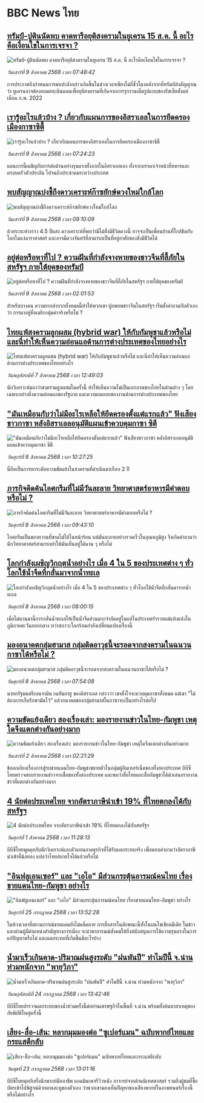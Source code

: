 # BBC News ไทย## [ทรัมป์-ปูตินนัดพบ คาดหารือยุติสงครามในยูเครน 15 ส.ค. นี้ อะไรคือเงื่อนไขในการเจรจา ? ](https://www.bbc.com/thai/articles/cvgv457w4q3o?at_medium=RSS&at_campaign=rss?at_campaign=githubrss)![ทรัมป์-ปูตินนัดพบ คาดหารือยุติสงครามในยูเครน 15 ส.ค. นี้ อะไรคือเงื่อนไขในการเจรจา ? ](https://ichef.bbci.co.uk/ace/ws/240/cpsprodpb/89f3/live/5b328460-746d-11f0-ad5a-6daee3ba97a6.jpg)_วันเสาร์ที่ 9 สิงหาคม 2568 เวลา 07:48:42_การประกาศถึงกำหนดการพบปะดังกล่าวเกิดขึ้นในช่วงเวลาเพียงไม่กี่ชั่วโมงหลังจากที่ทรัมป์ส่งสัญญาณว่า ยูเครนอาจต้องยอมสละดินแดนเพื่อยุติสงครามที่เกิดจากการรุกรานเต็มรูปแบบของรัสเซียตั้งแต่เดือน ก.พ. 2022## [เรารู้อะไรแล้วบ้าง ? เกี่ยวกับแผนการของอิสราเอลในการยึดครองเมืองกาซาซิตี้](https://www.bbc.com/thai/articles/c206rd803zgo?at_medium=RSS&at_campaign=rss?at_campaign=githubrss)![เรารู้อะไรแล้วบ้าง ? เกี่ยวกับแผนการของอิสราเอลในการยึดครองเมืองกาซาซิตี้](https://ichef.bbci.co.uk/ace/ws/240/cpsprodpb/238c/live/43cce6c0-7446-11f0-a20f-3b86f375586a.jpg)_วันเสาร์ที่ 9 สิงหาคม 2568 เวลา 07:24:23_แผนการนี้เผชิญกับการต่อต้านอย่างรุนแรงทั้งภายในอิสราเอลเอง ทั้งจากบรรดาเจ้าหน้าที่ทหารและครอบครัวตัวประกัน ไปจนถึงประชาคมระหว่างประเทศ## [พบสัญญาณบ่งชี้ถึงดาวเคราะห์ก๊าซยักษ์ดวงใหม่ใกล้โลก](https://www.bbc.com/thai/articles/ckgl62l6z73o?at_medium=RSS&at_campaign=rss?at_campaign=githubrss)![พบสัญญาณบ่งชี้ถึงดาวเคราะห์ก๊าซยักษ์ดวงใหม่ใกล้โลก](https://ichef.bbci.co.uk/ace/ws/240/cpsprodpb/ac71/live/8273fad0-7450-11f0-8071-1788c7e8ae0e.jpg)_วันเสาร์ที่ 9 สิงหาคม 2568 เวลา 09:10:09_ด้วยระยะห่างราว 4.5 ปีแสง ดาวเคราะห์ที่พบว่ามีไม่สิ่งมีชีวิตดวงนี้ อาจจะเป็นเพื่อนบ้านที่ใกล้ชิดกับโลกในแง่ดาราศาสตร์ และอาจมีดวงจันทร์ที่สามารถเป็นที่อยู่อาศัยของสิ่งมีชีวิตได้## [อยู่ต่อหรือหาที่ไป ? ความฝันที่กำลังจางหายของชาวจีนที่ลี้ภัยในสหรัฐฯ ภายใต้ยุคของทรัมป์](https://www.bbc.com/thai/articles/c1kz4pm20vdo?at_medium=RSS&at_campaign=rss?at_campaign=githubrss)![อยู่ต่อหรือหาที่ไป ? ความฝันที่กำลังจางหายของชาวจีนที่ลี้ภัยในสหรัฐฯ ภายใต้ยุคของทรัมป์](https://ichef.bbci.co.uk/ace/ws/240/cpsprodpb/b02e/live/7312fa30-7119-11f0-89ea-4d6f9851f623.jpg)_วันเสาร์ที่ 9 สิงหาคม 2568 เวลา 02:01:53_สำหรับบางคน ความยากลำบากทั้งหมดนี้ทำให้พวกเขา ผู้อพยพชาวจีนในสหรัฐฯ เริ่มตั้งคำถามกับตัวเองว่า การมาอยู่ที่อเมริกาคุ้มค่าจริงหรือไม่ ?## [ไทยแพ้สงครามลูกผสม (hybrid war) ให้กับกัมพูชาแล้วหรือไม่ และนี่ทำให้เห็นความอ่อนแอด้านการต่างประเทศของไทยอย่างไร](https://www.bbc.com/thai/articles/cgr95grdz1eo?at_medium=RSS&at_campaign=rss?at_campaign=githubrss)![ไทยแพ้สงครามลูกผสม (hybrid war) ให้กับกัมพูชาแล้วหรือไม่ และนี่ทำให้เห็นความอ่อนแอด้านการต่างประเทศของไทยอย่างไร](https://ichef.bbci.co.uk/ace/ws/240/cpsprodpb/007e/live/eb5fcec0-7383-11f0-8071-1788c7e8ae0e.jpg)_วันพฤหัสบดีที่ 7 สิงหาคม 2568 เวลา 12:49:03_นักวิเคราะห์มองว่าสงครามลูกผสมในครั้งนี้ ทำให้เห็นความไม่เป็นเอกภาพของไทยในด้านต่าง ๆ โดยเฉพาะอย่างยิ่งความอ่อนแอของรัฐบาล และความถดถอยของงานด้านการต่างประเทศของไทย## ["มันเหมือนกับว่าไม่มีอะไรเหลือให้ยึดครองตั้งแต่แรกแล้ว" ฟังเสียงชาวกาซา หลังอิสราเอลอนุมัติแผนเข้าควบคุมกาซา ซิตี](https://www.bbc.com/thai/articles/cev24mxp8zyo?at_medium=RSS&at_campaign=rss?at_campaign=githubrss)!["มันเหมือนกับว่าไม่มีอะไรเหลือให้ยึดครองตั้งแต่แรกแล้ว" ฟังเสียงชาวกาซา หลังอิสราเอลอนุมัติแผนเข้าควบคุมกาซา ซิตี](https://ichef.bbci.co.uk/ace/ws/240/cpsprodpb/e28d/live/4d04be10-741f-11f0-a6a2-dd8fdce09f63.jpg)_วันศุกร์ที่ 8 สิงหาคม 2568 เวลา 10:27:25_นี่ถือเป็นการยกระดับความขัดแย้งในสงครามที่ดำเนินมาเกือบ 2 ปี## [ภารกิจคิดค้นไอศกรีมที่ไม่มีวันละลาย วิทยาศาสตร์อาหารมีคำตอบหรือไม่ ?](https://www.bbc.com/thai/articles/c62nveez37po?at_medium=RSS&at_campaign=rss?at_campaign=githubrss)![ภารกิจคิดค้นไอศกรีมที่ไม่มีวันละลาย วิทยาศาสตร์อาหารมีคำตอบหรือไม่ ?](https://ichef.bbci.co.uk/ace/ws/240/cpsprodpb/0608/live/c17c5370-7433-11f0-a20f-3b86f375586a.jpg)_วันศุกร์ที่ 8 สิงหาคม 2568 เวลา 09:43:10_ไอศกรีมเป็นของหวานที่ขาดไม่ได้ในหน้าร้อน แต่มันละลายอย่างรวดเร็วในอุณหภูมิสูง จึงเกิดคำถามว่านักวิทยาศาสตร์สามารถทำให้มันเย็นอยู่ได้นาน ๆ หรือไม่## [โลกกำลังเผชิญวิกฤตน้ำอย่างไร เมื่อ 4 ใน 5 ของประเทศต่าง ๆ ทั่วโลกใช้น้ำจืดที่กลั่นมาจากน้ำทะเล](https://www.bbc.com/thai/articles/clyrzjdwl18o?at_medium=RSS&at_campaign=rss?at_campaign=githubrss)![โลกกำลังเผชิญวิกฤตน้ำอย่างไร เมื่อ 4 ใน 5 ของประเทศต่าง ๆ ทั่วโลกใช้น้ำจืดที่กลั่นมาจากน้ำทะเล](https://ichef.bbci.co.uk/ace/ws/240/cpsprodpb/6880/live/116dc940-739e-11f0-a975-cb151ca452f4.jpg)_วันศุกร์ที่ 8 สิงหาคม 2568 เวลา 08:00:15_เมื่อไม่นานมานี้การกลั่นน้ำทะเลให้เป็นน้ำจืดส่วนมากจำกัดอยู่ในแต่ในประเทศร่ำรวยแต่แห้งแล้งในภูมิภาคตะวันออกกลาง ทว่าสภาวะโลกร้อนกำลังเปลี่ยนแปลงเรื่องนี้## [มองอนาคตกลุ่มฮามาส กลุ่มติดอาวุธนี้จะรอดจากสงครามในฉนวนกาซาได้หรือไม่ ?](https://www.bbc.com/thai/articles/c5yp8zl4lxmo?at_medium=RSS&at_campaign=rss?at_campaign=githubrss)![มองอนาคตกลุ่มฮามาส กลุ่มติดอาวุธนี้จะรอดจากสงครามในฉนวนกาซาได้หรือไม่ ?](https://ichef.bbci.co.uk/ace/ws/240/cpsprodpb/c086/live/b9c67460-73ae-11f0-8071-1788c7e8ae0e.jpg)_วันศุกร์ที่ 8 สิงหาคม 2568 เวลา 07:54:08_นายกรัฐมนตรีเบนจามิน เนทันยาฮู ของอิสราเอล กล่าวว่า เขาตั้งใจจะควบคุมกาซาทั้งหมด แต่เขา "ไม่ต้องการเก็บรักษามันไว้" แล้วอนาคตของกลุ่มฮามาสในกาซาจะเป็นอย่างไรต่อไป## [ความขัดแย้งเดียว สองเรื่องเล่า: มองรายงานข่าวในไทย-กัมพูชา เหตุใดจึงแตกต่างกันอย่างมาก](https://www.bbc.com/thai/articles/ckgj9nj8q2yo?at_medium=RSS&at_campaign=rss?at_campaign=githubrss)![ความขัดแย้งเดียว สองเรื่องเล่า: มองรายงานข่าวในไทย-กัมพูชา เหตุใดจึงแตกต่างกันอย่างมาก](https://ichef.bbci.co.uk/ace/ws/240/cpsprodpb/c720/live/35ac2d10-6f48-11f0-af20-030418be2ca5.jpg)_วันเสาร์ที่ 2 สิงหาคม 2568 เวลา 02:21:29_ข้อถกเถียงเรื่องการสู้รบชายแดนไทย-กัมพูชาขยายตัวในกลุ่มผู้อินเทอร์เน็ตของทั้งสองประเทศ บีบีซีไทยตรวจสอบรายงานข่าวจากสื่อของทั้งสองประเทศ และพบว่าสื่อไทยและสื่อกัมพูชาได้นำเสนอรายงานข่าวที่แตกต่างกันอย่างมาก## [4 นัยต่อประเทศไทย จากอัตราภาษีนำเข้า 19% ที่ไทยตกลงได้กับสหรัฐฯ](https://www.bbc.com/thai/articles/c93982k10k5o?at_medium=RSS&at_campaign=rss?at_campaign=githubrss)![4 นัยต่อประเทศไทย จากอัตราภาษีนำเข้า 19% ที่ไทยตกลงได้กับสหรัฐฯ](https://ichef.bbci.co.uk/ace/ws/240/cpsprodpb/c593/live/72a04090-6ebb-11f0-af20-030418be2ca5.jpg)_วันศุกร์ที่ 1 สิงหาคม 2568 เวลา 11:28:13_บีบีซีไทยพูดคุยกับนักวิเคราะห์และตัวแทนภาคธุรกิจที่ได้รับผลกระทบจริง เพื่อตอบคำถามว่าอัตราภาษีนำเข้าที่น้อยลง แปลว่าไทยสบายใจได้แล้วหรือไม่## ["อินฟลูเอนเซอร์" และ "เอไอ" มีส่วนกระตุ้นอารมณ์คนไทย เรื่องชายแดนไทย-กัมพูชา อย่างไร](https://www.bbc.com/thai/articles/cj0m0d7gm88o?at_medium=RSS&at_campaign=rss?at_campaign=githubrss)!["อินฟลูเอนเซอร์" และ "เอไอ" มีส่วนกระตุ้นอารมณ์คนไทย เรื่องชายแดนไทย-กัมพูชา อย่างไร](https://ichef.bbci.co.uk/ace/ws/240/cpsprodpb/f22e/live/76f14110-695e-11f0-89ea-4d6f9851f623.jpg)_วันศุกร์ที่ 25 กรกฎาคม 2568 เวลา 13:52:28_ในห้วงเวลาที่สถานการณ์ชายแดนยังไม่คลี่คลาย การสื่อสารในลักษณะนี้ทั้งในบนโซเชียลมีเดีย ในข่าว และผ่านผู้มีตำแหน่งสำคัญทางการเมือง จะนำพาอารมณ์สังคมให้ยิ่งสนับสนุนการใช้ความรุนแรงในการแก้ปัญหาหรือไม่ และผลกระทบที่เกิดขึ้นมีอะไรบ้าง## [น้ำมาเร็วเกินคาด-ปริมาณฝนสูงระดับ "ฝนพันปี" ทำไมปีนี้ จ.น่าน ท่วมหนักจาก "พายุวิภา"](https://www.bbc.com/thai/articles/c3ene8x44yno?at_medium=RSS&at_campaign=rss?at_campaign=githubrss)![น้ำมาเร็วเกินคาด-ปริมาณฝนสูงระดับ "ฝนพันปี" ทำไมปีนี้ จ.น่าน ท่วมหนักจาก "พายุวิภา"](https://ichef.bbci.co.uk/ace/ws/240/cpsprodpb/6acf/live/6eba5ce0-68b2-11f0-af20-030418be2ca5.jpg)_วันพฤหัสบดีที่ 24 กรกฎาคม 2568 เวลา 13:42:46_บีบีซีไทยสำรวจผลกระทบของน้ำท่วมครั้งนี้ต่อย่านเศรษฐกิจในพื้นที่ จ.น่าน พร้อมทั้งค้นหาสาเหตุของภัยพิบัติใหญ่ครั้งนี้## [เสียง-สื่อ-เส้น: หลากมุมมองต่อ "ซูเปอร์แมน" ฉบับพากย์ไทยและกระแสตีกลับ](https://www.bbc.com/thai/articles/cvgnj92pnlxo?at_medium=RSS&at_campaign=rss?at_campaign=githubrss)![เสียง-สื่อ-เส้น: หลากมุมมองต่อ "ซูเปอร์แมน" ฉบับพากย์ไทยและกระแสตีกลับ](https://ichef.bbci.co.uk/ace/ws/240/cpsprodpb/bb38/live/df77d270-663f-11f0-89ea-4d6f9851f623.jpg)_วันพุธที่ 23 กรกฎาคม 2568 เวลา 13:01:16_บีบีซีไทยคุยกับทั้งนักพากย์มืออาชีพ แอดมินเพจรีวิวหนัง อาจารย์จากด้านนิเทศศาสตร์ รวมถึงผู้ชมที่ซื้อบัตรเข้าไปพิสูจน์ด้วยตาและหูของตัวเอง ว่าพวกเขามองเห็นปัญหาของเสียงพากย์ในภาพยนตร์เรื่องนี้หรือไม่อย่างไร